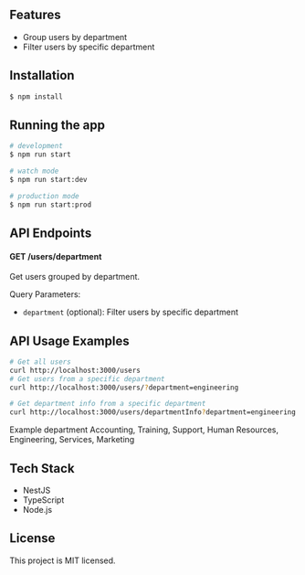 
## Features

- Group users by department
- Filter users by specific department

## Installation

```bash
$ npm install
```

## Running the app

```bash
# development
$ npm run start

# watch mode
$ npm run start:dev

# production mode
$ npm run start:prod
```

## API Endpoints

#### GET /users/department

Get users grouped by department.

Query Parameters:
- `department` (optional): Filter users by specific department

## API Usage Examples

```bash
# Get all users
curl http://localhost:3000/users
# Get users from a specific department
curl http://localhost:3000/users/?department=engineering

# Get department info from a specific department
curl http://localhost:3000/users/departmentInfo?department=engineering

```
Example department
Accounting, Training, Support, Human Resources, Engineering, Services, Marketing

## Tech Stack

- NestJS
- TypeScript
- Node.js

## License

This project is MIT licensed.
